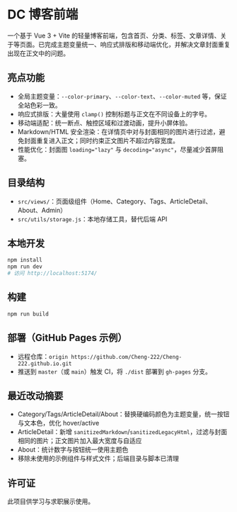 # DC 博客前端

一个基于 Vue 3 + Vite 的轻量博客前端，包含首页、分类、标签、文章详情、关于等页面。已完成主题变量统一、响应式排版和移动端优化，并解决文章封面重复出现在正文中的问题。

## 亮点功能
- 全局主题变量：`--color-primary`、`--color-text`、`--color-muted` 等，保证全站色彩一致。
- 响应式排版：大量使用 `clamp()` 控制标题与正文在不同设备上的字号。
- 移动端适配：统一断点、触控区域和过渡动画，提升小屏体验。
- Markdown/HTML 安全渲染：在详情页中对与封面相同的图片进行过滤，避免封面重复进入正文；同时约束正文图片不超过内容宽度。
- 性能优化：封面图 `loading="lazy"` 与 `decoding="async"`，尽量减少首屏阻塞。

## 目录结构
- `src/views/`：页面级组件（Home、Category、Tags、ArticleDetail、About、Admin）
- `src/utils/storage.js`：本地存储工具，替代后端 API

## 本地开发
```bash
npm install
npm run dev
# 访问 http://localhost:5174/
```

## 构建
```bash
npm run build
```

## 部署（GitHub Pages 示例）
- 远程仓库：`origin https://github.com/Cheng-222/Cheng-222.github.io.git`
- 推送到 `master`（或 `main`）触发 CI，将 `./dist` 部署到 `gh-pages` 分支。

## 最近改动摘要
- Category/Tags/ArticleDetail/About：替换硬编码颜色为主题变量，统一按钮与文本色，优化 hover/active
- ArticleDetail：新增 `sanitizedMarkdown`/`sanitizedLegacyHtml`，过滤与封面相同的图片；正文图片加入最大宽度与自适应
- About：统计数字与按钮统一使用主题色
- 移除未使用的示例组件与样式文件；后端目录与脚本已清理

## 许可证
此项目供学习与求职展示使用。
